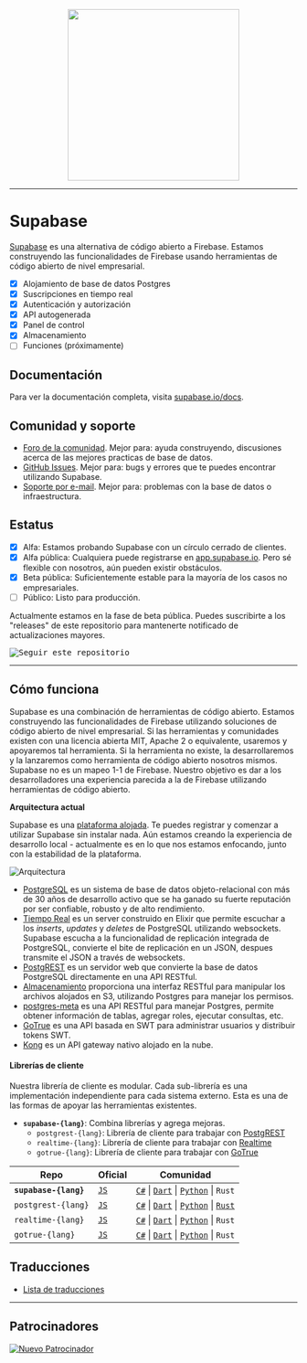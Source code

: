 <p align="center">
<img width="300" src="https://gitcdn.xyz/repo/supabase/supabase/master/web/static/supabase-light.svg"/>
</p>

---

# Supabase

[Supabase](https://supabase.io) es una alternativa de código abierto a Firebase. Estamos construyendo las funcionalidades de Firebase usando herramientas de código abierto de nivel empresarial.

- [x] Alojamiento de base de datos Postgres
- [x] Suscripciones en tiempo real 
- [x] Autenticación y autorización
- [x] API autogenerada
- [x] Panel de control
- [x] Almacenamiento
- [ ] Funciones (próximamente)

## Documentación

Para ver la documentación completa, visita [supabase.io/docs](https://supabase.io/docs).

## Comunidad y soporte

- [Foro de la comunidad](https://github.com/supabase/supabase/discussions). Mejor para: ayuda construyendo, discusiones acerca de las mejores practicas de base de datos.
- [GitHub Issues](https://github.com/supabase/supabase/issues). Mejor para: bugs y errores que te puedes encontrar utilizando Supabase.
- [Soporte por e-mail](https://supabase.io/docs/support#business-support). Mejor para: problemas con la base de datos o infraestructura.

## Estatus

- [x] Alfa: Estamos probando Supabase con un círculo cerrado de clientes.
- [x] Alfa pública: Cualquiera puede registrarse en [app.supabase.io](https://app.supabase.io). Pero sé flexible con nosotros, aún pueden existir obstáculos.
- [x] Beta pública: Suficientemente estable para la mayoría de los casos no empresariales.
- [ ] Público: Listo para producción.

Actualmente estamos en la fase de beta pública. Puedes suscribirte a los "releases" de este repositorio para mantenerte notificado de actualizaciones mayores.

<kbd><img src="https://gitcdn.link/repo/supabase/supabase/master/web/static/watch-repo.gif" alt="Seguir este repositorio"/></kbd>

---

## Cómo funciona

Supabase es una combinación de herramientas de código abierto. Estamos construyendo las funcionalidades de Firebase utilizando soluciones de código abierto de nivel empresarial. Si las herramientas y comunidades existen con una licencia abierta MIT, Apache 2 o equivalente, usaremos y apoyaremos tal herramienta. Si la herramienta no existe, la desarrollaremos y la lanzaremos como herramienta de código abierto nosotros mismos. Supabase no es un mapeo 1-1 de Firebase. Nuestro objetivo es dar a los desarrolladores una experiencia parecida a la de Firebase utilizando herramientas de código abierto.

**Arquitectura actual**

Supabase es una [plataforma alojada](https://app.supabase.io). Te puedes registrar y comenzar a utilizar Supabase sin instalar nada. Aún estamos creando la experiencia de desarrollo local - actualmente es en lo que nos estamos enfocando, junto con la estabilidad de la plataforma.

![Arquitectura](https://supabase.io/assets/images/supabase-architecture-9050a7317e9ec7efb7807f5194122e48.png)

- [PostgreSQL](https://www.postgresql.org/) es un sistema de base de datos objeto-relacional con más de 30 años de desarrollo activo que se ha ganado su fuerte reputación por ser confiable, robusto y de alto rendimiento.
- [Tiempo Real](https://github.com/supabase/realtime) es un server construido en Elixir que permite escuchar a los _inserts_, _updates_ y _deletes_ de PostgreSQL utilizando websockets. Supabase escucha a la funcionalidad de replicación integrada de PostgreSQL, convierte el bite de replicación en un JSON, despues transmite el JSON a través de websockets.
- [PostgREST](http://postgrest.org/) es un servidor web que convierte la base de datos PostgreSQL directamente en una API RESTful.
- [Almacenamiento](https://github.com/supabase/storage-api) proporciona una interfaz RESTful para manipular los archivos alojados en S3, utilizando Postgres para manejar los permisos.
- [postgres-meta](https://github.com/supabase/postgres-meta) es una API RESTful para manejar Postgres, permite obtener información de tablas, agregar roles, ejecutar consultas, etc.
- [GoTrue](https://github.com/netlify/gotrue) es una API basada en SWT para administrar usuarios y distribuir tokens SWT.
- [Kong](https://github.com/Kong/kong) es un API gateway nativo alojado en la nube.

#### Librerías de cliente

Nuestra librería de cliente es modular. Cada sub-librería es una implementación independiente para cada sistema externo. Esta es una de las formas de apoyar las herramientas existentes.

- **`supabase-{lang}`**: Combina librerías y agrega mejoras.
  - `postgrest-{lang}`: Librería de cliente para trabajar con [PostgREST](https://github.com/postgrest/postgrest)
  - `realtime-{lang}`: Librería de cliente para trabajar con [Realtime](https://github.com/supabase/realtime)
  - `gotrue-{lang}`: Librería de cliente para trabajar con [GoTrue](https://github.com/netlify/gotrue)

| Repo                  | Oficial                                         | Comunidad                                                                                                                                                                                                                  |
| --------------------- | ------------------------------------------------ | -------------------------------------------------------------------------------------------------------------------------------------------------------------------------------------------------------------------------- |
| **`supabase-{lang}`** | [`JS`](https://github.com/supabase/supabase-js)  | [`C#`](https://github.com/supabase/supabase-csharp) \| [`Dart`](https://github.com/supabase/supabase-dart) \| [`Python`](https://github.com/supabase/supabase-py) \| `Rust`                                                |
| `postgrest-{lang}`    | [`JS`](https://github.com/supabase/postgrest-js) | [`C#`](https://github.com/supabase/postgrest-csharp) \| [`Dart`](https://github.com/supabase/postgrest-dart) \| [`Python`](https://github.com/supabase/postgrest-py) \| [`Rust`](https://github.com/supabase/postgrest-rs) |
| `realtime-{lang}`     | [`JS`](https://github.com/supabase/realtime-js)  | [`C#`](https://github.com/supabase/realtime-csharp) \| [`Dart`](https://github.com/supabase/realtime-dart) \| [`Python`](https://github.com/supabase/realtime-py) \| `Rust`                                                |
| `gotrue-{lang}`       | [`JS`](https://github.com/supabase/gotrue-js)    | [`C#`](https://github.com/supabase/gotrue-csharp) \| [`Dart`](https://github.com/supabase/gotrue-dart) \| [`Python`](https://github.com/supabase/gotrue-py) \| `Rust`                                                      |

<!--- Remove this list if youre translation for another language, its hard to keep updated across multiple files -->
<!--- Keep only the lint to the list of translation files-->
## Traducciones

- [Lista de traducciones](https://github.com/supabase/supabase/blob/master/i18n/languages.md) <!--- Keep only the this-->

---

## Patrocinadores

[![Nuevo Patrocinador](https://user-images.githubusercontent.com/10214025/90518111-e74bbb00-e198-11ea-8f88-c9e3c1aa4b5b.png)](https://github.com/sponsors/supabase)
